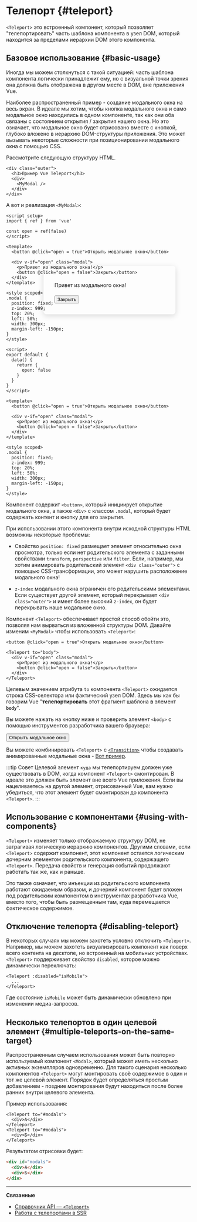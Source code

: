 # Телепорт {#teleport}

 <VueSchoolLink href="https://vueschool.io/lessons/vue-3-teleport" title="Бесплатный урок о телепортах во Vue.js"/>

`<Teleport>` это встроенный компонент, который позволяет "телепортировать" часть шаблона компонента в узел DOM, который находится за пределами иерархии DOM этого компонента.

## Базовое использование {#basic-usage}

Иногда мы можем столкнуться с такой ситуацией: часть шаблона компонента логически принадлежит ему, но с визуальной точки зрения она должна быть отображена в другом месте в DOM, вне приложения Vue.

Наиболее распространенный пример - создание модального окна на весь экран. В идеале мы хотим, чтобы кнопка модального окна и само модальное окно находились в одном компоненте, так как они оба связаны с состоянием открытия / закрытия нашего окна. Но это означает, что модальное окно будет отрисовано вместе с кнопкой, глубоко вложено в иерархию DOM-структуры приложения. Это может вызывать некоторые сложности при позиционировании модального окна с помощью CSS.

Рассмотрите следующую структуру HTML.

```vue-html
<div class="outer">
  <h3>Пример Vue Teleport</h3>
  <div>
    <MyModal />
  </div>
</div>
```

А вот и реализация `<MyModal>`:

<div class="composition-api">

```vue
<script setup>
import { ref } from 'vue'

const open = ref(false)
</script>

<template>
  <button @click="open = true">Открыть модальное окно</button>

  <div v-if="open" class="modal">
    <p>Привет из модального окна!</p>
    <button @click="open = false">Закрыть</button>
  </div>
</template>

<style scoped>
.modal {
  position: fixed;
  z-index: 999;
  top: 20%;
  left: 50%;
  width: 300px;
  margin-left: -150px;
}
</style>
```

</div>
<div class="options-api">

```vue
<script>
export default {
  data() {
    return {
      open: false
    }
  }
}
</script>

<template>
  <button @click="open = true">Открыть модальное окно</button>

  <div v-if="open" class="modal">
    <p>Привет из модального окна!</p>
    <button @click="open = false">Закрыть</button>
  </div>
</template>

<style scoped>
.modal {
  position: fixed;
  z-index: 999;
  top: 20%;
  left: 50%;
  width: 300px;
  margin-left: -150px;
}
</style>
```

</div>

Компонент содержит `<button>`, который инициирует открытие модального окна, а также `<div>` с классом `.modal`, который будет содержать контент и кнопку для его закрытия.

При использовании этого компонента внутри исходной структуры HTML возможны некоторые проблемы:

- Свойство `position: fixed` размещает элемент относительно окна просмотра, только если нет родительского элемента с заданными свойствами `transform`, `perspective` или `filter`. Если, например, мы хотим анимировать родительский элемент `<div class="outer">` с помощью CSS-трансформации, это может нарушить расположение модального окна!

- `z-index` модального окна ограничен его родительскими элементами. Если существует другой элемент, который перекрывает `<div class="outer">` и имеет более высокий `z-index`, он будет перекрывать наше модальное окно.

Компонент `<Teleport>` обеспечивает простой способ обойти это, позволяя нам вырваться из вложенной структуры DOM. Давайте изменим `<MyModal>` чтобы использовать `<Teleport>`:

```vue-html{3,8}
<button @click="open = true">Открыть модальное окно</button>

<Teleport to="body">
  <div v-if="open" class="modal">
    <p>Привет из модального окна!</p>
    <button @click="open = false">Закрыть</button>
  </div>
</Teleport>
```

Целевым значением атрибута `to` компонента `<Teleport>` ожидается строка CSS-селектора или фактический узел DOM. Здесь мы как бы говорим Vue "**телепортировать** этот фрагмент шаблона **в** элемент **`body`**".

Вы можете нажать на кнопку ниже и проверить элемент `<body>` с помощью инструментов разработчика вашего браузера:

<script setup>
import { ref } from 'vue'
const open = ref(false)
</script>

<div class="demo">
  <button @click="open = true">Открыть модальное окно</button>
  <ClientOnly>
    <Teleport to="body">
      <div v-if="open" class="demo modal-demo">
        <p style="margin-bottom:20px">Привет из модального окна!</p>
        <button @click="open = false">Закрыть</button>
      </div>
    </Teleport>
  </ClientOnly>
</div>

<style>
.modal-demo {
  position: fixed;
  z-index: 999;
  top: 20%;
  left: 50%;
  width: 300px;
  margin-left: -150px;
  background-color: var(--vt-c-bg);
  padding: 30px;
  border-radius: 8px;
  box-shadow: 0 4px 16px rgba(0, 0, 0, 0.15);
}
</style>

Вы можете комбинировать `<Teleport>` с [`<Transition>`](./transition) чтобы создавать анимированные модальные окна - [Вот пример](/examples/#modal).

:::tip Совет
Целевой элемент `куда` мы телепортируем должен уже существовать в DOM, когда компонент `<Teleport>` смонтирован. В идеале это должен быть элемент вне всего Vue приложения. Если вы нацеливаетесь на другой элемент, отрисованный Vue, вам нужно убедиться, что этот элемент будет смонтирован до компонента `<Teleport>`.
:::

## Использование с компонентами {#using-with-components}

`<Teleport>` изменяет только отображаемую структуру DOM, не затрагивая логическую иерархию компонентов. Другими словами, если `<Teleport>` содержит компонент, этот компонент остается логическим дочерним элементом родительского компонента, содержащего `<Teleport>`. Передача свойств и генерация событий продолжают работать так же, как и раньше.

Это также означает, что инъекции из родительского компонента работают ожидаемым образом, и дочерний компонент будет вложен под родительским компонентом в инструментах разработчика Vue, вместо того, чтобы быть размещенным там, куда перемещается фактическое содержимое.

## Отключение телепорта {#disabling-teleport}

В некоторых случаях мы можем захотеть условно отключить `<Teleport>`. Например, мы можем захотеть визуализировать компонент как поверх всего контента на десктопе, но встроенный на мобильных устройствах. `<Teleport>` поддерживает свойство `disabled`, которое можно динамически переключать:

```vue-html
<Teleport :disabled="isMobile">
  ...
</Teleport>
```

Где состояние `isMobile` может быть динамически обновлено при изменении медиа-запросов.

## Несколько телепортов в один целевой элемент {#multiple-teleports-on-the-same-target}

Распространенным случаем использования может быть повторно используемый компонент `<Modal>`, который может иметь несколько активных экземпляров одновременно. Для такого сценария несколько компонентов `<Teleport>` могут монтировать своё содержимое в один и тот же целевой элемент. Порядок будет определяться простым добавлением - поздние монтирования будут находиться после более ранних внутри целевого элемента.

Пример использования:

```vue-html
<Teleport to="#modals">
  <div>А</div>
</Teleport>
<Teleport to="#modals">
  <div>Б</div>
</Teleport>
```

Результатом отрисовки будет:

```html
<div id="modals">
  <div>А</div>
  <div>Б</div>
</div>
```

---

**Связанные**

- [Справочник API — `<Teleport>`](/api/built-in-components#teleport)
- [Работа с телепортами в SSR](/guide/scaling-up/ssr#teleports)
